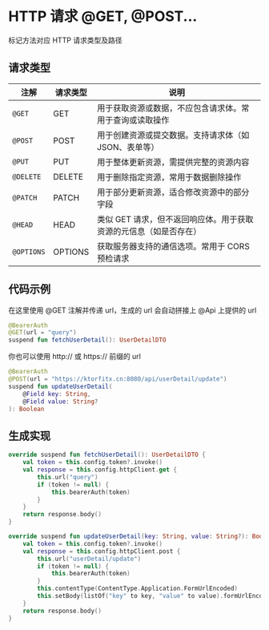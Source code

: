 # HTTP 请求 @GET, @POST...

标记方法对应 HTTP 请求类型及路径

## 请求类型

| 注解         | 请求类型    | 说明                                  |
|------------|---------|-------------------------------------|
| `@GET`     | GET     | 用于获取资源或数据，不应包含请求体。常用于查询或读取操作        |
| `@POST`    | POST    | 用于创建资源或提交数据。支持请求体（如 JSON、表单等）       |
| `@PUT`     | PUT     | 用于整体更新资源，需提供完整的资源内容                 |
| `@DELETE`  | DELETE  | 用于删除指定资源，常用于数据删除操作                  |
| `@PATCH`   | PATCH   | 用于部分更新资源，适合修改资源中的部分字段               |
| `@HEAD`    | HEAD    | 类似 GET 请求，但不返回响应体。用于获取资源的元信息（如是否存在） |
| `@OPTIONS` | OPTIONS | 获取服务器支持的通信选项。常用于 CORS 预检请求          |

## 代码示例

在这里使用 @GET 注解并传递 url，生成的 url 会自动拼接上 @Api 上提供的 url

```kotlin
@BearerAuth
@GET(url = "query")
suspend fun fetchUserDetail(): UserDetailDTO
```

你也可以使用 http:// 或 https:// 前缀的 url

```kotlin
@BearerAuth
@POST(url = "https://ktorfitx.cn:8080/api/userDetail/update")
suspend fun updateUserDetail(
	@Field key: String,
	@Field value: String?
): Boolean
```

## 生成实现

```kotlin
override suspend fun fetchUserDetail(): UserDetailDTO {
	val token = this.config.token?.invoke()
	val response = this.config.httpClient.get {
		this.url("query")
		if (token != null) {
			this.bearerAuth(token)
		}
	}
	return response.body()
}
```

```kotlin
override suspend fun updateUserDetail(key: String, value: String?): Boolean {
	val token = this.config.token?.invoke()
	val response = this.config.httpClient.post {
		this.url("userDetail/update")
		if (token != null) {
			this.bearerAuth(token)
		}
		this.contentType(ContentType.Application.FormUrlEncoded)
		this.setBody(listOf("key" to key, "value" to value).formUrlEncode())
	}
	return response.body()
}
```